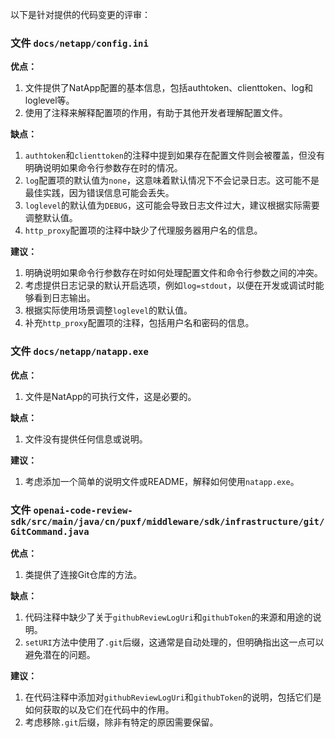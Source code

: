 以下是针对提供的代码变更的评审：

### 文件 `docs/netapp/config.ini`

**优点：**
1. 文件提供了NatApp配置的基本信息，包括authtoken、clienttoken、log和loglevel等。
2. 使用了注释来解释配置项的作用，有助于其他开发者理解配置文件。

**缺点：**
1. `authtoken`和`clienttoken`的注释中提到如果存在配置文件则会被覆盖，但没有明确说明如果命令行参数存在时的情况。
2. `log`配置项的默认值为`none`，这意味着默认情况下不会记录日志。这可能不是最佳实践，因为错误信息可能会丢失。
3. `loglevel`的默认值为`DEBUG`，这可能会导致日志文件过大，建议根据实际需要调整默认值。
4. `http_proxy`配置项的注释中缺少了代理服务器用户名的信息。

**建议：**
1. 明确说明如果命令行参数存在时如何处理配置文件和命令行参数之间的冲突。
2. 考虑提供日志记录的默认开启选项，例如`log=stdout`，以便在开发或调试时能够看到日志输出。
3. 根据实际使用场景调整`loglevel`的默认值。
4. 补充`http_proxy`配置项的注释，包括用户名和密码的信息。

### 文件 `docs/netapp/natapp.exe`

**优点：**
1. 文件是NatApp的可执行文件，这是必要的。

**缺点：**
1. 文件没有提供任何信息或说明。

**建议：**
1. 考虑添加一个简单的说明文件或README，解释如何使用`natapp.exe`。

### 文件 `openai-code-review-sdk/src/main/java/cn/puxf/middleware/sdk/infrastructure/git/GitCommand.java`

**优点：**
1. 类提供了连接Git仓库的方法。

**缺点：**
1. 代码注释中缺少了关于`githubReviewLogUri`和`githubToken`的来源和用途的说明。
2. `setURI`方法中使用了`.git`后缀，这通常是自动处理的，但明确指出这一点可以避免潜在的问题。

**建议：**
1. 在代码注释中添加对`githubReviewLogUri`和`githubToken`的说明，包括它们是如何获取的以及它们在代码中的作用。
2. 考虑移除`.git`后缀，除非有特定的原因需要保留。